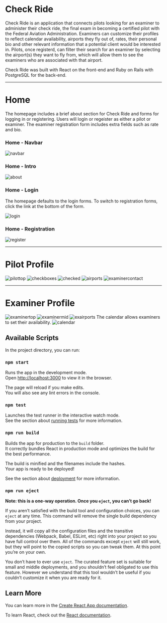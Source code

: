 # Check Ride

Check Ride is an application that connects pilots looking for an examiner to administer their check ride, the final exam in becoming a certified pilot with the Federal Aviation Administration. Examiners can customize their profiles to reflect calendar availability, airports they fly out of, rates, their personal bio and other relevant information that a potential client would be interested in. Pilots, once registerd, can filter their search for an examiner by selecting the airport(s) they want to fly from, which will allow them to see the examiners who are associated with that airport.

Check Ride was built with React on the front-end and Ruby on Rails with PostgreSQL for the back-end.

---

# Home

The homepage includes a brief about section for Check Ride and forms for logging in or registering. Users will login or regeister as either a pilot or examiner. The examiner registration form includes extra fields such as rate and bio.

### Home - Navbar

![navbar](screenshots/navbar.png)

### Home - Intro

![about](screenshots/intro.png)

### Home - Login

The homepage defaults to the login forms. To switch to registration forms, click the link at the bottom of the form.

![login](screenshots/login.png)

### Home - Registration

![register](screenshots/Register.png)

---

# Pilot Profile

![pilottop](screenshots/piProfileTop.png)
![checkboxes](screenshots/checkboxes.png)
![checked](screenshots/checkedairports.png)
![airports](screenshots/airports.png)
![examinercontact](screenshots/examinercontact.png)

---

# Examiner Profile

![examinertop](screenshots/exprofiletop.png)
![examinermid](screenshots/examinercontact.png)
![exairports](screenshots/exprofileairports.png)
The calendar allows examiners to set their availability.
![calendar](screenshots/calendar.png)

## Available Scripts

In the project directory, you can run:

### `npm start`

Runs the app in the development mode.<br>
Open [http://localhost:3000](http://localhost:3000) to view it in the browser.

The page will reload if you make edits.<br>
You will also see any lint errors in the console.

### `npm test`

Launches the test runner in the interactive watch mode.<br>
See the section about [running tests](https://facebook.github.io/create-react-app/docs/running-tests) for more information.

### `npm run build`

Builds the app for production to the `build` folder.<br>
It correctly bundles React in production mode and optimizes the build for the best performance.

The build is minified and the filenames include the hashes.<br>
Your app is ready to be deployed!

See the section about [deployment](https://facebook.github.io/create-react-app/docs/deployment) for more information.

### `npm run eject`

**Note: this is a one-way operation. Once you `eject`, you can’t go back!**

If you aren’t satisfied with the build tool and configuration choices, you can `eject` at any time. This command will remove the single build dependency from your project.

Instead, it will copy all the configuration files and the transitive dependencies (Webpack, Babel, ESLint, etc) right into your project so you have full control over them. All of the commands except `eject` will still work, but they will point to the copied scripts so you can tweak them. At this point you’re on your own.

You don’t have to ever use `eject`. The curated feature set is suitable for small and middle deployments, and you shouldn’t feel obligated to use this feature. However we understand that this tool wouldn’t be useful if you couldn’t customize it when you are ready for it.

## Learn More

You can learn more in the [Create React App documentation](https://facebook.github.io/create-react-app/docs/getting-started).

To learn React, check out the [React documentation](https://reactjs.org/).

